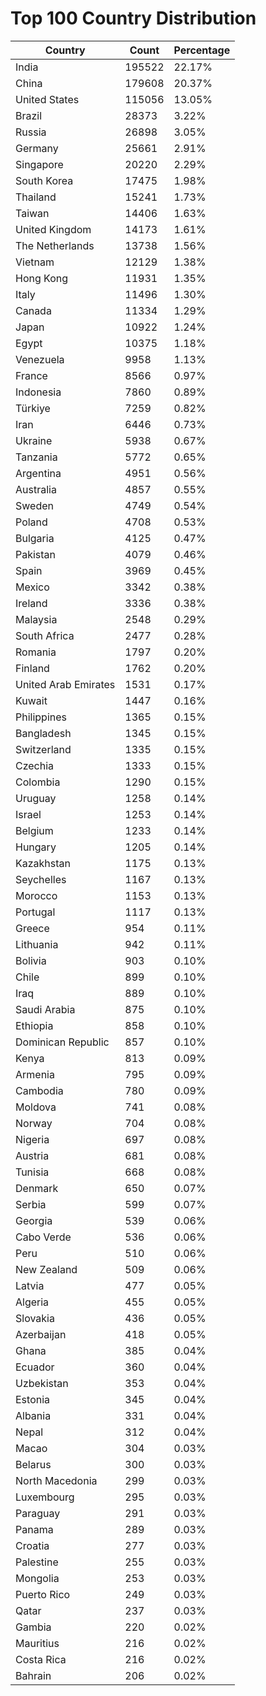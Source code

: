 # Top 100 Country Distribution
| Country | Count | Percentage |
|----|----|----|
| India | 195522 | 22.17% |
| China | 179608 | 20.37% |
| United States | 115056 | 13.05% |
| Brazil | 28373 | 3.22% |
| Russia | 26898 | 3.05% |
| Germany | 25661 | 2.91% |
| Singapore | 20220 | 2.29% |
| South Korea | 17475 | 1.98% |
| Thailand | 15241 | 1.73% |
| Taiwan | 14406 | 1.63% |
| United Kingdom | 14173 | 1.61% |
| The Netherlands | 13738 | 1.56% |
| Vietnam | 12129 | 1.38% |
| Hong Kong | 11931 | 1.35% |
| Italy | 11496 | 1.30% |
| Canada | 11334 | 1.29% |
| Japan | 10922 | 1.24% |
| Egypt | 10375 | 1.18% |
| Venezuela | 9958 | 1.13% |
| France | 8566 | 0.97% |
| Indonesia | 7860 | 0.89% |
| Türkiye | 7259 | 0.82% |
| Iran | 6446 | 0.73% |
| Ukraine | 5938 | 0.67% |
| Tanzania | 5772 | 0.65% |
| Argentina | 4951 | 0.56% |
| Australia | 4857 | 0.55% |
| Sweden | 4749 | 0.54% |
| Poland | 4708 | 0.53% |
| Bulgaria | 4125 | 0.47% |
| Pakistan | 4079 | 0.46% |
| Spain | 3969 | 0.45% |
| Mexico | 3342 | 0.38% |
| Ireland | 3336 | 0.38% |
| Malaysia | 2548 | 0.29% |
| South Africa | 2477 | 0.28% |
| Romania | 1797 | 0.20% |
| Finland | 1762 | 0.20% |
| United Arab Emirates | 1531 | 0.17% |
| Kuwait | 1447 | 0.16% |
| Philippines | 1365 | 0.15% |
| Bangladesh | 1345 | 0.15% |
| Switzerland | 1335 | 0.15% |
| Czechia | 1333 | 0.15% |
| Colombia | 1290 | 0.15% |
| Uruguay | 1258 | 0.14% |
| Israel | 1253 | 0.14% |
| Belgium | 1233 | 0.14% |
| Hungary | 1205 | 0.14% |
| Kazakhstan | 1175 | 0.13% |
| Seychelles | 1167 | 0.13% |
| Morocco | 1153 | 0.13% |
| Portugal | 1117 | 0.13% |
| Greece | 954 | 0.11% |
| Lithuania | 942 | 0.11% |
| Bolivia | 903 | 0.10% |
| Chile | 899 | 0.10% |
| Iraq | 889 | 0.10% |
| Saudi Arabia | 875 | 0.10% |
| Ethiopia | 858 | 0.10% |
| Dominican Republic | 857 | 0.10% |
| Kenya | 813 | 0.09% |
| Armenia | 795 | 0.09% |
| Cambodia | 780 | 0.09% |
| Moldova | 741 | 0.08% |
| Norway | 704 | 0.08% |
| Nigeria | 697 | 0.08% |
| Austria | 681 | 0.08% |
| Tunisia | 668 | 0.08% |
| Denmark | 650 | 0.07% |
| Serbia | 599 | 0.07% |
| Georgia | 539 | 0.06% |
| Cabo Verde | 536 | 0.06% |
| Peru | 510 | 0.06% |
| New Zealand | 509 | 0.06% |
| Latvia | 477 | 0.05% |
| Algeria | 455 | 0.05% |
| Slovakia | 436 | 0.05% |
| Azerbaijan | 418 | 0.05% |
| Ghana | 385 | 0.04% |
| Ecuador | 360 | 0.04% |
| Uzbekistan | 353 | 0.04% |
| Estonia | 345 | 0.04% |
| Albania | 331 | 0.04% |
| Nepal | 312 | 0.04% |
| Macao | 304 | 0.03% |
| Belarus | 300 | 0.03% |
| North Macedonia | 299 | 0.03% |
| Luxembourg | 295 | 0.03% |
| Paraguay | 291 | 0.03% |
| Panama | 289 | 0.03% |
| Croatia | 277 | 0.03% |
| Palestine | 255 | 0.03% |
| Mongolia | 253 | 0.03% |
| Puerto Rico | 249 | 0.03% |
| Qatar | 237 | 0.03% |
| Gambia | 220 | 0.02% |
| Mauritius | 216 | 0.02% |
| Costa Rica | 216 | 0.02% |
| Bahrain | 206 | 0.02% |
